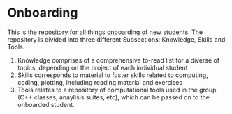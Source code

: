 # Onboarding

This is the repository for all things onboarding of new students. The repository is divided into three different Subsections: Knowledge, Skills and Tools.

1) Knowledge comprises of a comprehensive to-read list for a diverse of topics, depending on the project of each individual student
2) Skills corresponds to material to foster skills related to computing, coding, plotting, including reading material and exercises
3) Tools relates to a repository of computational tools used in the group (C++ classes, anaylisis suites, etc), which can be passed on to the onboarded student.
